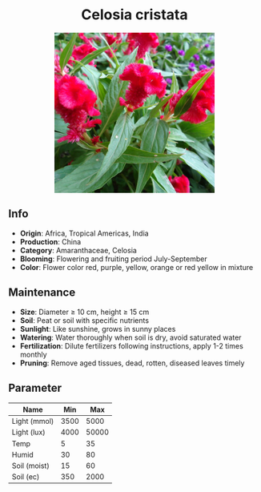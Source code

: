 <h1 align='center'>Celosia cristata</h1>
<p align="center">
    <img 
        align='center'
        width='320'
        src="../images/celosia cristata.png" 
        alt='Celosia cristata' />
</p>

## Info

 - **Origin**: Africa, Tropical Americas, India
 - **Production**: China
 - **Category**: Amaranthaceae, Celosia
 - **Blooming**: Flowering and fruiting period July-September
 - **Color**: Flower color red, purple, yellow, orange or red yellow in mixture

## Maintenance

 - **Size**: Diameter ≥ 10 cm, height ≥ 15 cm
 - **Soil**: Peat or soil with specific nutrients
 - **Sunlight**: Like sunshine, grows in sunny places
 - **Watering**: Water thoroughly when soil is dry, avoid saturated water
 - **Fertilization**: Dilute fertilizers following instructions, apply 1-2 times monthly
 - **Pruning**: Remove aged tissues, dead, rotten, diseased leaves timely

## Parameter

| Name         | Min  | Max   |
|--------------|------|-------|
| Light (mmol) | 3500 | 5000  |
| Light (lux)  | 4000 | 50000 |
| Temp         | 5    | 35    |
| Humid        | 30   | 80    |
| Soil (moist) | 15   | 60    |
| Soil (ec)    | 350  | 2000  |
